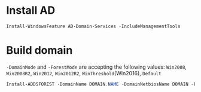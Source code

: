 # Install AD
```powershell
Install-WindowsFeature AD-Domain-Services -IncludeManagementTools 
```
# Build domain
```-DomainMode``` and ```-ForestMode``` are accepting the following values: ```Win2008```, ```Win2008R2```, ```Win2012```, ```Win2012R2```, ```WinThreshold```(Win2016), ```Default```
```powershell
Install-ADDSFOREST -DomainName DOMAIN.NAME -DomainNetbiosName DOMAIN -Force -DomainMode WinThreshold -ForestMode WinThreshold
```
